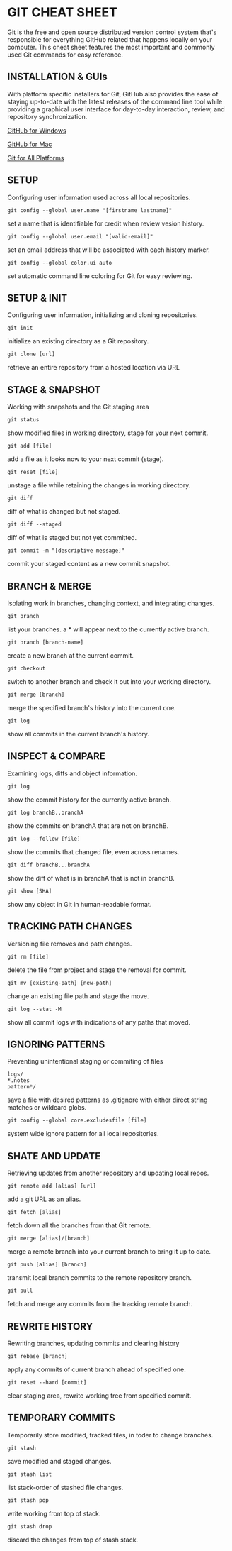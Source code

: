 # GIT CHEAT SHEET

Git is the free and open source distributed version control system that's responsible for everything GitHub
related that happens locally on your computer. This cheat sheet features the most important and commonly
used Git commands for easy reference.

## INSTALLATION & GUIs

With platform specific installers for Git, GitHub also provides the ease of staying up-to-date with the latest releases of the command line tool while providing a graphical user interface for day-to-day interaction, review, and repository synchronization.

[GitHub for Windows](https://windows.github.com)

[GitHub for Mac](https://mac.github.com)

[Git for All Platforms](http://git-scm.com)

## SETUP

Configuring user information used across all local repositories.

```
git config --global user.name "[firstname lastname]"
```
set a name that is identifiable for credit when review vesion history.

```
git config --global user.email "[valid-email]"
```
set an email address that will be associated with each history marker.

```
git config --global color.ui auto
```
set automatic command line coloring for Git for easy reviewing.


## SETUP & INIT

Configuring user information, initializing and cloning repositories.

```
git init
```
initialize an existing directory as a Git repository.

```
git clone [url]
```
retrieve an entire repository from a hosted location via URL


## STAGE & SNAPSHOT

Working with snapshots and the Git staging area

```
git status
```
show modified files in working directory, stage for your next commit.

```
git add [file]
```
add a file as it looks now to your next commit (stage).

```
git reset [file]
```
unstage a file while retaining the changes in working directory.

```
git diff
```
diff of what is changed but not staged.

```
git diff --staged
```
diff of what is staged but not yet committed.

```
git commit -m "[descriptive message]"
```
commit your staged content as a new commit snapshot.


## BRANCH & MERGE

Isolating work in branches, changing context, and integrating changes.

```
git branch
```
list your branches. a * will appear next to the currently active branch.

```
git branch [branch-name]
```
create a new branch at the current commit.

```
git checkout
```
switch to another branch and check it out into your working directory.

```
git merge [branch]
```
merge the specified branch's history into the current one.

```
git log
```
show all commits in the current branch's history.


## INSPECT & COMPARE

Examining logs, diffs and object information.

```
git log
```
show the commit history for the currently active branch.

```
git log branchB..branchA
```
show the commits on branchA that are not on branchB.

```
git log --follow [file]
```
show the commits that changed file, even across renames.

```
git diff branchB...branchA
```
show the diff of what is in branchA that is not in branchB.

```
git show [SHA]
```
show any object in Git in human-readable format.


## TRACKING PATH CHANGES

Versioning file removes and path changes.

```
git rm [file]
```
delete the file from project and stage the removal for commit.

```
git mv [existing-path] [new-path]
```
change an existing file path and stage the move.

```
git log --stat -M
```
show all commit logs with indications of any paths that moved.


## IGNORING PATTERNS

Preventing unintentional staging or commiting of files

```
logs/
*.notes
pattern*/
```
save a file with desired patterns as .gitignore with either direct string matches or wildcard globs.

```
git config --global core.excludesfile [file]
```
system wide ignore pattern for all local repositories.


## SHATE AND UPDATE

Retrieving updates from another repository and updating local repos.

```
git remote add [alias] [url]
```
add a git URL as an alias.

```
git fetch [alias]
```
fetch down all the branches from that Git remote.

```
git merge [alias]/[branch]
```
merge a remote branch into your current branch to bring it up to date.

```
git push [alias] [branch]
```
transmit local branch commits to the remote repository branch.

```
git pull
```
fetch and merge any commits from the tracking remote branch.


## REWRITE HISTORY

Rewriting branches, updating commits and clearing history

```
git rebase [branch]
```
apply any commits of current branch ahead of specified one.

```
git reset --hard [commit]
```
clear staging area, rewrite working tree from specified commit.


## TEMPORARY COMMITS

Temporarily store modified, tracked files, in toder to change branches.

```
git stash
```
save modified and staged changes.

```
git stash list
```
list stack-order of stashed file changes.

```
git stash pop
```
write working from top of stack.

```
git stash drop
```
discard the changes from top of stash stack.
